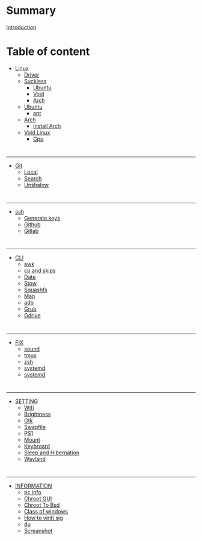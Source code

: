 # Summary
[Introduction](./README.md)
# Table of content
- [Linux](./README.md)
    - [Driver](./driver.md)
    - [Suckless](./suckless.md)
        - [Ubuntu](./suckless-ubu.md)
        - [Void](./suckless-void.md)
        - [Arch](./suckless-arch.md)
    - [Ubuntu](./ubuntu/README.md)
        - [apt](./ubuntu/apt.md)
    - [Arch](./arch/README.md)
        - [Install Arch](./arch/arch-scratch.md)
    - [Void Linux](./void/README.md)
        - [Gpu](./void/gpu.md)
#
---
- [Git](./git/README.md)
	- [Local](./git/local.md)
	- [Search](./git/search.md)
	- [Unshalow](./git/unshalow.md)
#
---
- [ssh](./ssh/README.md)
    - [Generate keys](./ssh/keys.md)
    - [Github](./ssh/github.md)
    - [Gitlab](./ssh/gitlab.md)
#
---
- [CLI](./cli/README.md)
    - [awk](./cli/awk.md)
    - [cp and skips](./cli/cp.md)
    - [Date](./cli/date.md)
    - [Stow](./cli/stow.md)
    - [Squashfs](./cli/squashfs.md)
    - [Man](./cli/man.md)
    - [adb](./cli/adb.md)
    - [Grub](./cli/grub.md)
    - [Gdrive](./cli/gdrive.md)
#
---
- [FIX](./fix/README.md) 
    - [sound](./fix/fix-sound.md)
    - [tmux](./fix/fix-tmux.md)
    - [zsh](./fix/fix-zsh.md)
    - [systemd](./fix/systemd.md)
    - [systemd](./fix/mdbook.md)
#
---
- [SETTING](./setting/README.md)
    - [Wifi](./setting/wifi.md)
    - [Brightness](./setting/brightness.md)
    - [Gtk](./setting/gtk.md)
    - [Swapfile](./setting/swapfile.md)
    - [PS1](./setting/PS1.md)
    - [Mount](./setting/mount.md)
    - [Keybroard](./setting/keybroard.md)
    - [Sleep and Hibernation](./setting/sleep.md)
    - [Wayland](./setting/wayland.md)
#
---
- [INFORMATION](./information/README.md)
    - [pc info](./information/info.md)
    - [Chroot GUI](./information/chroot_GUI.md)
    - [Chroot To Bsd](./information/chroot_ToBsd.md)
    - [Class of windows](./information/class-windows.md)
    - [How to virifi sig](./information/how-to-virifi.sig.md)
    - [du](./information/du-h.md)
    - [Screanshot](./information/screanshot.md)
